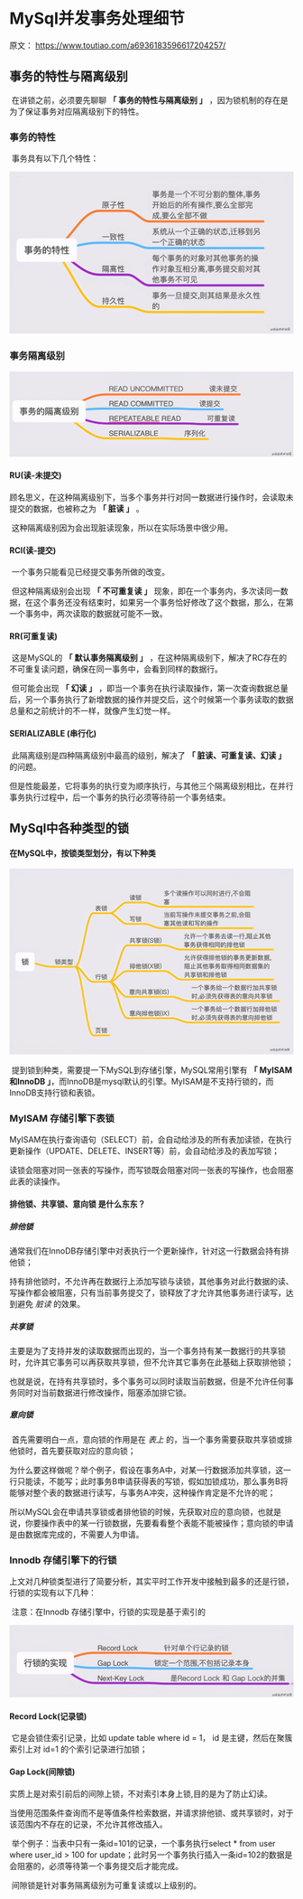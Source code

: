 # MySql并发事务处理细节

原文： https://www.toutiao.com/a6936183596617204257/



## 事务的特性与隔离级别

​        在讲锁之前，必须要先聊聊 **「 事务的特性与隔离级别 」** ，因为锁机制的存在是为了保证事务对应隔离级别下的特性。

### 事务的特性

​        事务具有以下几个特性：

![transaction_character](./images/transation_character.jpg)

### 事务隔离级别

![transaction_isolation](./images/transaction_isolation.jpg)

#### RU(读-未提交)

​        顾名思义，在这种隔离级别下，当多个事务并行对同一数据进行操作时，会读取未提交的数据，也被称之为 **「 脏读 」** 。

​        这种隔离级别因为会出现脏读现象，所以在实际场景中很少用。

#### RCI(读-提交)

​        一个事务只能看见已经提交事务所做的改变。

​        但这种隔离级别会出现 **「 不可重复读 」** 现象，即在一个事务内，多次读同一数据，在这个事务还没有结束时，如果另一个事务恰好修改了这个数据，那么，在第一个事务中，两次读取的数据就可能不一致。

#### RR(可重复读)

​        这是MySQL的 **「 默认事务隔离级别 」** ，在这种隔离级别下，解决了RC存在的不可重复读问题，确保在同一事务中，会看到同样的数据行。

​        但可能会出现 **「 幻读 」** ，即当一个事务在执行读取操作，第一次查询数据总量后，另一个事务执行了新增数据的操作并提交后，这个时候第一个事务读取的数据总量和之前统计的不一样，就像产生幻觉一样。

#### SERIALIZABLE (串行化)

​        此隔离级别是四种隔离级别中最高的级别，解决了 **「 脏读、可重复读、幻读 」** 的问题。

​        但是性能最差，它将事务的执行变为顺序执行，与其他三个隔离级别相比，在并行事务执行过程中，后一个事务的执行必须等待前一个事务结束。



## MySql中各种类型的锁

#### 在MySQL中，按锁类型划分，有以下种类

![mysql-lock](./images/mysql-lock.jpg)

​        提到锁到种类，需要提一下MySQL到存储引擎，MySQL常用引擎有 **「 MyISAM和InnoDB 」**，而InnoDB是mysql默认的引擎。MyISAM是不支持行锁的，而InnoDB支持行锁和表锁。

### MyISAM 存储引擎下表锁

​        MyISAM在执行查询语句（SELECT）前，会自动给涉及的所有表加读锁，在执行更新操作（UPDATE、DELETE、INSERT等）前，会自动给涉及的表加写锁；

​        读锁会阻塞对同一张表的写操作，而写锁既会阻塞对同一张表的写操作，也会阻塞此表的读操作。

#### 排他锁、共享锁、意向锁 是什么东东？

##### 排他锁

​        通常我们在InnoDB存储引擎中对表执行一个更新操作，针对这一行数据会持有排他锁；

​        持有排他锁时，不允许再在数据行上添加写锁与读锁，其他事务对此行数据的读、写操作都会被阻塞，只有当前事务提交了，锁释放了才允许其他事务进行读写，达到避免 *脏读* 的效果。

##### 共享锁

​        主要是为了支持并发的读取数据而出现的，当一个事务持有某一数据行的共享锁时，允许其它事务可以再获取共享锁，但不允许其它事务在此基础上获取排他锁；

​        也就是说，在持有共享锁时，多个事务可以同时读取当前数据，但是不允许任何事务同时对当前数据进行修改操作，阻塞添加排它锁。

##### 意向锁

​        首先需要明白一点，意向锁的作用是在 *表上* 的，当一个事务需要获取共享锁或排他锁时，首先要获取对应的意向锁；

​        为什么要这样做呢？举个例子，假设在事务A中，对某一行数据添加共享锁，这一行只能读，不能写；此时事务B申请获得表的写锁，假如加锁成功，那么事务B将能够对整个表的数据进行读写，与事务A冲突，这种操作肯定是不允许的呢；

​        所以MySQL会在申请共享锁或者排他锁的时候，先获取对应的意向锁，也就是说，你要操作表中的某一行锁数据，先要看看整个表能不能被操作；意向锁的申请是由数据库完成的，不需要人为申请。

### Innodb 存储引擎下的行锁

​        上文对几种锁类型进行了简要分析，其实平时工作开发中接触到最多的还是行锁，行锁的实现有以下几种：

​        注意：在Innodb 存储引擎中，行锁的实现是基于索引的

![lock-impl](./images/lock-impl.jpg)

#### Record Lock(记录锁)

​        它是会锁住索引记录，比如 update table where id = 1， id 是主键，然后在聚簇索引上对 id=1 的个索引记录进行加锁；

#### Gap Lock(间隙锁)

​        实质上是对索引前后的间隙上锁，不对索引本身上锁,目的是为了防止幻读。

​        当使用范围条件查询而不是等值条件检索数据，并请求排他锁、或共享锁时，对于该范围内不存在的记录，不允许其修改插入。

​        举个例子：当表中只有一条id=101的记录，一个事务执行select * from user where user_id > 100 for update；此时另一个事务执行插入一条id=102的数据是会阻塞的，必须等待第一个事务提交后才能完成。

​        间隙锁是针对事务隔离级别为可重复读或以上级别的。